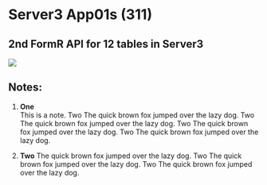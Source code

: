 # Server3 App01s  (311)  
## 2nd FormR API for 12 tables in Server3  
  
<img src="Apps/images/et0311-server3-app01s.md_screen1.png" class="img4"><br>
  
## Notes:  
1. **One**  
   This is a note.  Two The quick brown fox jumped over the lazy dog.  Two The quick brown fox jumped over the lazy dog.  Two The quick brown fox jumped over the lazy dog.  Two The quick brown fox jumped over the lazy dog.  

2. **Two** The quick brown fox jumped over the lazy dog.
Two The quick brown fox jumped over the lazy dog.
Two The quick brown fox jumped over the lazy dog. 

